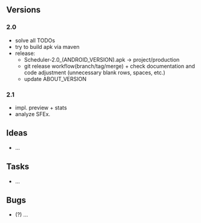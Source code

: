 ## Versions
### 2.0
+ solve all TODOs
+ try to build apk via maven
+ release:
    - Scheduler-2.0_(ANDROID_VERSION).apk -> project/production
    - git release workflow(branch/tag/merge) + check documentation and code adjustment (unnecessary blank rows, spaces, etc.) 
    - update ABOUT_VERSION

### 2.1
+ impl. preview + stats
+ analyze SFEx.

## Ideas
- ...

## Tasks
- ...

## Bugs
+ (?) ...



